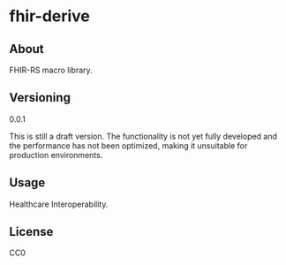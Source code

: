 # fhir-derive

## About

FHIR-RS macro library.

## Versioning

0.0.1

This is still a draft version. The functionality is not yet fully developed and the performance has not been optimized, making it unsuitable for production environments.

## Usage

Healthcare Interoperability.

## License

CC0